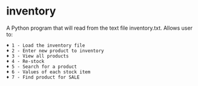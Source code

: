 # inventory
A Python program that will read from the text file inventory.txt.
Allows user to:

    ♦ 1 - Load the inventory file 
    ♦ 2 - Enter new product to inventory 
    ♦ 3 - View all products  
    ♦ 4 - Re-stock   
    ♦ 5 - Search for a product   
    ♦ 6 - Values of each stock item   
    ♦ 7 - Find product for SALE   
